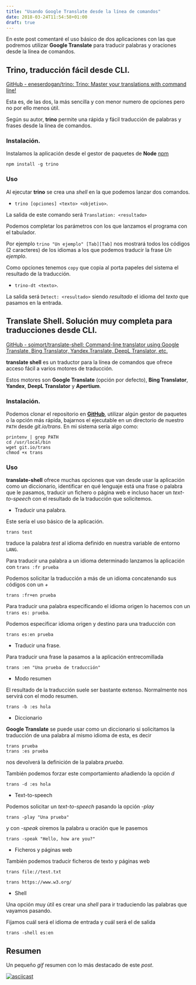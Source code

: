 ```yaml
---
title: "Usando Google Translate desde la línea de comandos"
date: 2018-03-24T11:54:58+01:00
draft: true
---
```


En este post comentaré el uso básico de dos aplicaciones con las que
podremos utilizar **Google Translate** para traducir palabras y oraciones desde
la línea de comandos.

## Trino, traducción fácil desde CLI.

[GitHub - eneserdogan/trino: Trino: Master your translations with command line!](https://github.com/eneserdogan/trino)

Esta es, de las dos, la más sencilla y con menor numero de
opciones pero no por ello menos
útil.

Según su autor, **trino** permite una rápida y fácil traducción de palabras y
frases desde la línea de comandos.

### Instalación.

Instalamos la aplicación desde el gestor de paquetes de **Node** [npm](https://www.npmjs.com/get-npm?utm_source=house&utm_medium=homepage&utm_campaign=free%20orgs&utm_term=Install%20npm)

```
npm install -g trino
```

### Uso

Al ejecutar **trino** se crea una *shell* en la que podemos lanzar dos
comandos.

- `trino [opciones] <texto> <objetivo>`.

La salida de este comando será `Translation: <resultado>`

Podemos completar los parámetros con los que lanzamos el programa con el
tabulador.

Por ejemplo `trino "Un ejemplo" [Tab][Tab]` nos mostrará todos los códigos
(2 caracteres) de los idiomas a los que podemos traducir la frase *Un
ejemplo*.

Como opciones tenemos `copy` que copia al porta papeles del sistema el
resultado de la traducción.

- `trino-dt <texto>`.

La salida será `Detect: <resultado>` siendo _resultado_ el idioma del
_texto_ que pasamos en la entrada.

## Translate Shell. Solución muy completa para traducciones desde CLI.

[GitHub - soimort/translate-shell: Command-line translator using Google Translate, Bing Translator, Yandex.Translate, DeepL Translator, etc.](https://github.com/soimort/translate-shell)

**translate shell** es un traductor para la línea de comandos que ofrece
acceso fácil a varios motores de traducción.

Estos motores son **Google Translate** (opción por defecto), **Bing
Translator**, **Yandex**, **DeepL Translator** y **Apertium**.

### Instalación.

Podemos clonar el repositorio en [**GitHub**](https://github.com/soimort/translate-shell), utilizar algún gestor de paquetes o la opción más rápida, bajarnos el ejecutable en un directorio de nuestro `PATH` desde *git.io/trans*. En mi sistema sería algo como:

```
printenv | grep PATH
cd /usr/local/bin
wget git.io/trans
chmod +x trans
```

### Uso 

**translate-shell** ofrece muchas opciones que van desde usar la
aplicación como un diccionario, identificar en qué lenguaje está una frase
o palabra que le pasamos, traducir un fichero o página web e incluso hacer
un *text-to-speech* con el resultado de la traducción que solicitemos.

- Traducir una palabra.

Este sería el uso básico de la aplicación.

```
trans test
```

traduce la palabra *test* al idioma definido en nuestra variable de
entorno `LANG`.

Para traducir una palabra a un idioma determinado lanzamos la aplicación con
`trans :fr prueba`

Podemos solicitar la traducción a más de un idioma concatenando sus
códigos con un *+*

```
trans :fr+en prueba
```

Para traducir una palabra especificando el idioma origen lo hacemos con un
`trans es: prueba`.

Podemos especificar idioma origen y destino para una traducción con

```
trans es:en prueba
```

- Traducir una frase.

Para traducir una frase la pasamos a la aplicación entrecomillada

```
trans :en "Una prueba de traducción"
```

- Modo resumen

El resultado de la traducción suele ser bastante extenso. Normalmente nos
servirá con el modo resumen.

```
trans -b :es hola
```

- Diccionario

**Google Translate** se puede usar como un diccionario si solicitamos la
traducción de una palabra al mismo idioma de esta, es decir

```
trans prueba
trans :es prueba
```

nos devolverá la definición de la palabra *prueba*.

También podemos forzar este comportamiento añadiendo la opción *d*

```
trans -d :es hola
```

- Text-to-speech

Podemos solicitar un *text-to-speech* pasando la opción *-play* 

```
trans -play "Una prueba"
```

y con *-speak* oiremos la palabra u oración que le pasemos

```
trans -speak "Hello, how are you?"
```

- Ficheros y páginas web

También podemos traducir ficheros de texto y páginas web

```
trans file://test.txt

trans https://www.w3.org/
```

- Shell

Una opción muy útil es crear una *shell* para ir traduciendo las palabras que
vayamos pasando.

Fijamos cuál será el idioma de entrada y cuál será el de salida

```
trans -shell es:en
```

## Resumen

Un pequeño *gif* resumen con lo más destacado de este *post*.

[![asciicast](https://asciinema.org/a/7E0mxK5fjXbWTGQIqySS4Uy2s.png)](https://asciinema.org/a/7E0mxK5fjXbWTGQIqySS4Uy2s)
